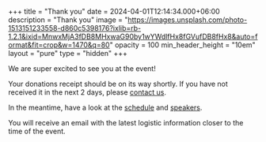 +++
title = "Thank you"
date = 2024-04-01T12:14:34.000+06:00
description = "Thank you"
image = "https://images.unsplash.com/photo-1513151233558-d860c5398176?ixlib=rb-1.2.1&ixid=MnwxMjA3fDB8MHxwaG90by1wYWdlfHx8fGVufDB8fHx8&auto=format&fit=crop&w=1470&q=80"
opacity = 100
min_header_height = "10em"
layout = "pure"
type = "hidden"
+++

We are super excited to see you at the event!

Your donations receipt should be on its way shortly. If you have not received it in the next 2 days, please [contact us](/contact).

In the meantime, have a look at the [schedule](/schedule) and [speakers](/speakers).

You will receive an email with the latest logistic information closer to the time of the event.
